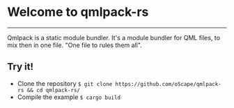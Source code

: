 # Welcome to qmlpack-rs

---

Qmlpack is a static module bundler. It's a module bundler for QML files, to mix then in one file. &#34;One file to rules them all&#34;.

## Try it!

* Clone the repository `$ git clone https://github.com/oScape/qmlpack-rs && cd qmlpack-rs/`
* Compile the example `$ cargo build`